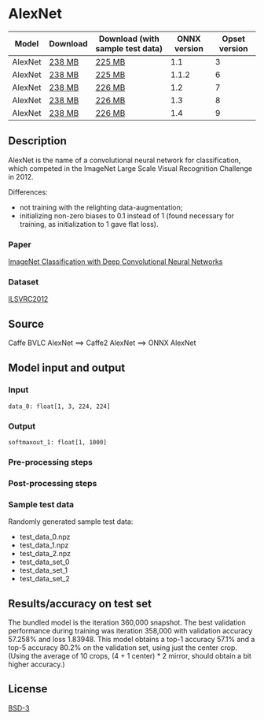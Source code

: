 <!--- SPDX-License-Identifier: BSD-3-Clause -->

# AlexNet

|Model        |Download  |Download (with sample test data)| ONNX version |Opset version|
| ------------- | ------------- | ------------- | ------------- | ------------- |
|AlexNet| [238 MB](model/bvlcalexnet-3.onnx)  |  [225 MB](model/bvlcalexnet-3.tar.gz) |  1.1 | 3|
|AlexNet| [238 MB](model/bvlcalexnet-6.onnx)  |  [225 MB](model/bvlcalexnet-6.tar.gz) |  1.1.2 | 6|
|AlexNet| [238 MB](model/bvlcalexnet-7.onnx)  |  [226 MB](model/bvlcalexnet-7.tar.gz) |  1.2 | 7|
|AlexNet| [238 MB](model/bvlcalexnet-8.onnx)  |  [226 MB](model/bvlcalexnet-8.tar.gz) |  1.3 | 8|
|AlexNet| [238 MB](model/bvlcalexnet-9.onnx)  |  [226 MB](model/bvlcalexnet-9.tar.gz) |  1.4 | 9|

## Description
AlexNet is the name of a convolutional neural network for classification,
which competed in the ImageNet Large Scale Visual Recognition Challenge in 2012.

Differences:
- not training with the relighting data-augmentation;
- initializing non-zero biases to 0.1 instead of 1 (found necessary for training, as initialization to 1 gave flat loss).

### Paper
[ImageNet Classification with Deep Convolutional Neural Networks](https://papers.nips.cc/paper/4824-imagenet-classification-with-deep-convolutional-neural-networks.pdf)

### Dataset
[ILSVRC2012](http://www.image-net.org/challenges/LSVRC/2012/)

## Source
Caffe BVLC AlexNet ==> Caffe2 AlexNet ==> ONNX AlexNet

## Model input and output
### Input
```
data_0: float[1, 3, 224, 224]
```
### Output
```
softmaxout_1: float[1, 1000]
```
### Pre-processing steps
### Post-processing steps
### Sample test data
Randomly generated sample test data:
- test_data_0.npz
- test_data_1.npz
- test_data_2.npz
- test_data_set_0
- test_data_set_1
- test_data_set_2

## Results/accuracy on test set
The bundled model is the iteration 360,000 snapshot.
The best validation performance during training was iteration
358,000 with validation accuracy 57.258% and loss 1.83948.
This model obtains a top-1 accuracy 57.1% and a top-5 accuracy
80.2% on the validation set, using just the center crop.
(Using the average of 10 crops, (4 + 1 center) * 2 mirror,
should obtain a bit higher accuracy.)

## License
[BSD-3](LICENSE)
